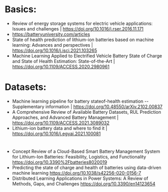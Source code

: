 # Basics: 
* Review of energy storage systems for electric vehicle applications: Issues and challenges | https://doi.org/10.1016/j.rser.2016.11.171
* https://batteryuniversity.com/articles
* State of health prediction of lithium-ion batteries based on machine learning: Advances and perspectives | https://doi.org/10.1016/j.isci.2021.103265
* Machine Learning Applied to Electrified Vehicle Battery State of Charge and State of Health Estimation: State-of-the-Art | https://doi.org/10.1109/ACCESS.2020.2980961

# Datasets:
* Machine learning pipeline for battery stateof-health estimation -- Supplementary information | https://doi.org/10.48550/arXiv.2102.00837
* A Comprehensive Review of Available Battery Datasets, RUL Prediction Approaches, and Advanced Battery Management | https://doi.org/10.1109/ACCESS.2021.3089032
* Lithium-ion battery data and where to find it | https://doi.org/10.1016/j.egyai.2021.100081

# 

* Concept Review of a Cloud-Based Smart Battery Management System for Lithium-Ion Batteries: Feasibility, Logistics, and Functionality https://doi.org/10.3390%2Fbatteries8020019
* Predicting the state of charge and health of batteries using data-driven machine learning https://doi.org/10.1038/s42256-020-0156-7
* Distributed Learning Applications in Power Systems: A Review of Methods, Gaps, and Challenges https://doi.org/10.3390/en14123654
